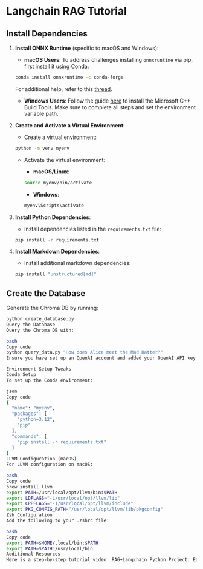 # Langchain RAG Tutorial

## Install Dependencies

1. **Install ONNX Runtime** (specific to macOS and Windows):
    - **macOS Users**: To address challenges installing `onnxruntime` via pip, first install it using Conda:

    ```bash
    conda install onnxruntime -c conda-forge
    ```

    For additional help, refer to this [thread](https://github.com/microsoft/onnxruntime/issues/11037).

    - **Windows Users**: Follow the guide [here](https://github.com/bycloudai/InstallVSBuildToolsWindows?tab=readme-ov-file) to install the Microsoft C++ Build Tools. Make sure to complete all steps and set the environment variable path.

2. **Create and Activate a Virtual Environment**:
    - Create a virtual environment:

    ```bash
    python -m venv myenv
    ```

    - Activate the virtual environment:
        - **macOS/Linux**: 

        ```bash
        source myenv/bin/activate
        ```

        - **Windows**: 

        ```bash
        myenv\Scripts\activate
        ```

3. **Install Python Dependencies**:
    - Install dependencies listed in the `requirements.txt` file:

    ```bash
    pip install -r requirements.txt
    ```

4. **Install Markdown Dependencies**:
    - Install additional markdown dependencies:

    ```bash
    pip install "unstructured[md]"
    ```

## Create the Database

Generate the Chroma DB by running:

```bash
python create_database.py
Query the Database
Query the Chroma DB with:

bash
Copy code
python query_data.py "How does Alice meet the Mad Hatter?"
Ensure you have set up an OpenAI account and added your OpenAI API key to your environment variables for this to work.

Environment Setup Tweaks
Conda Setup
To set up the Conda environment:

json
Copy code
{
  "name": "myenv",
  "packages": [
    "python=3.12",
    "pip"
  ],
  "commands": [
    "pip install -r requirements.txt"
  ]
}
LLVM Configuration (macOS)
For LLVM configuration on macOS:

bash
Copy code
brew install llvm
export PATH=/usr/local/opt/llvm/bin:$PATH
export LDFLAGS="-L/usr/local/opt/llvm/lib"
export CPPFLAGS="-I/usr/local/opt/llvm/include"
export PKG_CONFIG_PATH="/usr/local/opt/llvm/lib/pkgconfig"
Zsh Configuration
Add the following to your .zshrc file:

bash
Copy code
export PATH=$HOME/.local/bin:$PATH
export PATH=$PATH:/usr/local/bin
Additional Resources
Here is a step-by-step tutorial video: RAG+Langchain Python Project: Easy AI/Chat For Your Docs.
